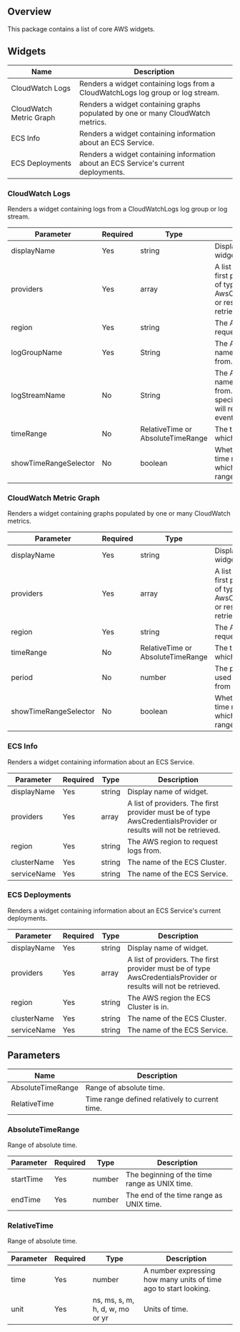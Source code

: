 ## Overview
This package contains a list of core AWS widgets.

## Widgets
|Name|Description|
|---------|---------|
|CloudWatch Logs|Renders a widget containing logs from a CloudWatchLogs log group or log stream.
|CloudWatch Metric Graph|Renders a widget containing graphs populated by one or many CloudWatch metrics.
|ECS Info|Renders a widget containing information about an ECS Service.
|ECS Deployments|Renders a widget containing information about an ECS Service's current deployments.

### CloudWatch Logs
Renders a widget containing logs from a CloudWatchLogs log group or log stream.

|Parameter|Required|Type|Description|
|---------|---------|---------|---------|
|displayName|Yes|string|Display name of widget.
|providers|Yes|array<Provider>| A list of providers. The first provider must be of type AwsCredentialsProvider or results will not be retrieved.
|region|Yes|string|The AWS region to request logs from.
|logGroupName|Yes|String|The AWS LogGroup name to request logs from.
|logStreamName|No|String|The AWS LogStream name to request logs from. If this field is not specified, this widget will retrieve all log events in the LogGroup.
|timeRange|No|RelativeTime or AbsoluteTimeRange|The time range in which to look for logs
|showTimeRangeSelector|No|boolean|Whether to show the time range selector which supplies time-range overrides

### CloudWatch Metric Graph
Renders a widget containing graphs populated by one or many CloudWatch metrics.

|Parameter|Required|Type|Description|
|---------|---------|---------|---------|
|displayName|Yes|string|Display name of widget.
|providers|Yes|array<Provider>| A list of providers. The first provider must be of type AwsCredentialsProvider or results will not be retrieved.
|region|Yes|string|The AWS region to request logs from.
|timeRange|No|RelativeTime or AbsoluteTimeRange|The time range in which to look for logs.
|period|No|number|The period, in seconds, used to populate data from CloudWatch.
|showTimeRangeSelector|No|boolean|Whether to show the time range selector which supplies time-range overrides.

### ECS Info
Renders a widget containing information about an ECS Service.

|Parameter|Required|Type|Description|
|---------|---------|---------|---------|
|displayName|Yes|string|Display name of widget.
|providers|Yes|array<Provider>| A list of providers. The first provider must be of type AwsCredentialsProvider or results will not be retrieved.
|region|Yes|string|The AWS region to request logs from.
|clusterName|Yes|string|The name of the ECS Cluster.
|serviceName|Yes|string|The name of the ECS Service.

### ECS Deployments
Renders a widget containing information about an ECS Service's current deployments.

|Parameter|Required|Type|Description|
|---------|---------|---------|---------|
|displayName|Yes|string|Display name of widget.
|providers|Yes|array<Provider>| A list of providers. The first provider must be of type AwsCredentialsProvider or results will not be retrieved.
|region|Yes|string|The AWS region the ECS Cluster is in.
|clusterName|Yes|string|The name of the ECS Cluster.
|serviceName|Yes|string|The name of the ECS Service.

## Parameters
|Name|Description|
|---------|---------|
|AbsoluteTimeRange|Range of absolute time.|
|RelativeTime|Time range defined relatively to current time.|

### AbsoluteTimeRange
Range of absolute time.

|Parameter|Required|Type|Description|
|---------|---------|---------|---------|
|startTime|Yes|number|The beginning of the time range as UNIX time.
|endTime|Yes|number|The end of the time range as UNIX time.

### RelativeTime
Range of absolute time.

|Parameter|Required|Type|Description|
|---------|---------|---------|---------|
|time|Yes|number|A number expressing how many units of time ago to start looking.
|unit|Yes|ns, ms, s, m, h, d, w, mo or yr|Units of time.

